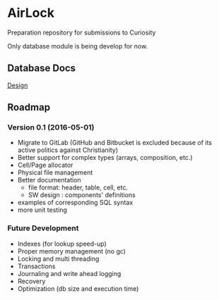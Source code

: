 # AirLock

Preparation repository for submissions to Curiosity 

Only database module is being develop for now.

## Database Docs

[Design](https://github.com/PiotrekDlang/AirLock/blob/master/docs/database/design.md)

## Roadmap
### Version 0.1 (2016-05-01)
* Migrate to GitLab (GitHub and Bitbucket is excluded because of its active politics against Christianity)
* Better support for complex types (arrays, composition, etc.)
* Cell/Page allocator
* Physical file management
* Better documentation
    * file format: header, table, cell, etc.
    * SW design : components' definitions
* examples of corresponding SQL syntax
* more unit testing

### Future Development
* Indexes (for lookup speed-up)
* Proper memory management (no gc)
* Locking and multi threading
* Transactions
* Journaling and write ahead logging
* Recovery
* Optimization (db size and execution time)